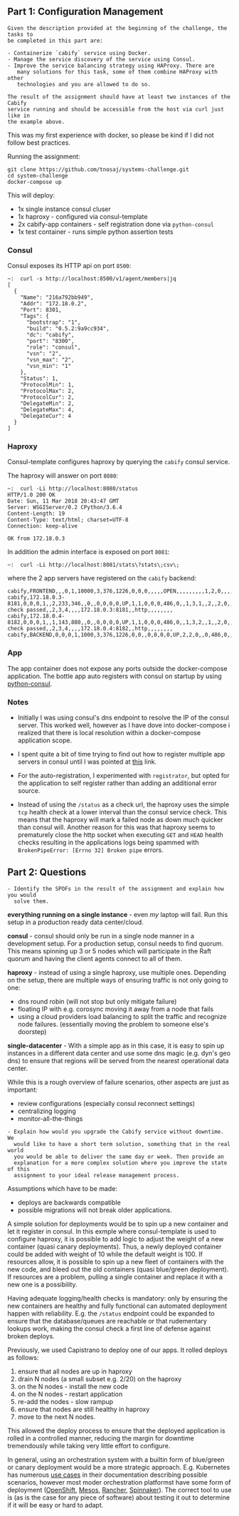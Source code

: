 ## Part 1: Configuration Management
```
Given the description provided at the beginning of the challenge, the tasks to
be completed in this part are:

- Containerize `cabify` service using Docker.
- Manage the service discovery of the service using Consul.
- Improve the service balancing strategy using HAProxy. There are
   many solutions for this task, some of them combine HAProxy with other
   technologies and you are allowed to do so.

The result of the assignment should have at least two instances of the Cabify
service running and should be accessible from the host via curl just like in
the example above.
```

This was my first experience with docker, so please be kind if I did not 
follow best practices.

Running the assignment:
```
git clone https://github.com/tnosaj/systems-challenge.git
cd system-challenge
docker-compose up
```
This will deploy:
- 1x single instance consul cluser
- 1x haproxy - configured via consul-template
- 2x cabify-app containers - self registration done via `python-consul`
- 1x test container - runs simple python assertion tests

### Consul
Consul exposes its HTTP api on port `8500`:
```
~:  curl -s http://localhost:8500/v1/agent/members|jq
[
  {
    "Name": "216a792bb949",
    "Addr": "172.18.0.2",
    "Port": 8301,
    "Tags": {
      "bootstrap": "1",
      "build": "0.5.2:9a9cc934",
      "dc": "cabify",
      "port": "8300",
      "role": "consul",
      "vsn": "2",
      "vsn_max": "2",
      "vsn_min": "1"
    },
    "Status": 1,
    "ProtocolMin": 1,
    "ProtocolMax": 2,
    "ProtocolCur": 2,
    "DelegateMin": 2,
    "DelegateMax": 4,
    "DelegateCur": 4
  }
]
```

### Haproxy
Consul-template configures haproxy by querying the `cabify` consul service.

The haproxy will answer on port `8080`:
```
~:  curl -Li http://localhost:8080/status
HTTP/1.0 200 OK
Date: Sun, 11 Mar 2018 20:43:47 GMT
Server: WSGIServer/0.2 CPython/3.6.4
Content-Length: 19
Content-Type: text/html; charset=UTF-8
Connection: keep-alive

OK from 172.18.0.3
```
In addition the admin interface is exposed on port `8081`:
```
~:  curl -Li http://localhost:8081/stats\?stats\;csv\;
```
where the 2 app servers have registered on the `cabify` backend:
```
cabify,FRONTEND,,,0,1,10000,3,376,1226,0,0,0,,,,,OPEN,,,,,,,,,1,2,0,,,,0,0,0,2,,,,0,2,0,1,0,0,,0,2,3,,,0,0,0,0,,,,,,,,,,,,,,,,,,,,,http,,0,2,3,0,0,0,
cabify,172.18.0.3-8181,0,0,0,1,,2,233,346,,0,,0,0,0,0,UP,1,1,0,0,0,486,0,,1,3,1,,2,,2,0,,1,L4OK,,0,0,2,0,0,0,0,,,,,0,0,,,,,309,,,0,0,1,1,,,,Layer4 check passed,,2,3,4,,,,172.18.0.3:8181,,http,,,,,,,,
cabify,172.18.0.4-8182,0,0,0,1,,1,143,880,,0,,0,0,0,0,UP,1,1,0,0,0,486,0,,1,3,2,,1,,2,0,,1,L4OK,,0,0,0,0,1,0,0,,,,,0,0,,,,,484,,,0,0,1,1,,,,Layer4 check passed,,2,3,4,,,,172.18.0.4:8182,,http,,,,,,,,
cabify,BACKEND,0,0,0,1,1000,3,376,1226,0,0,,0,0,0,0,UP,2,2,0,,0,486,0,,1,3,0,,3,,1,0,,2,,,,0,2,0,1,0,0,,,,3,0,0,0,0,0,0,309,,,0,0,1,1,,,,,,,,,,,,,,http,roundrobin,,,,,,,
```

### App
The app container does not expose any ports outside the docker-compose 
application. The bottle app auto registers with consul on startup by 
using [python-consul](https://python-consul.readthedocs.io/en/latest/).


### Notes
- Initially I was using consul's dns endpoint to resolve the IP of the 
consul server. This worked well, however as I have dove into docker-compose 
i realized that there is local resolution within a docker-compose 
application scope.

- I spent quite a bit of time trying to find out how to register multiple 
app servers in consul until I was pointed at 
[this](https://github.com/hashicorp/consul/issues/1659#issuecomment-320854604)
link.

- For the auto-registration, I experimented with `registrator`, but opted 
for the application to self register rather than adding an additional error 
source.

- Instead of using the `/status` as a check url, the haproxy uses the simple 
`tcp` health check at a lower interval than the consul service check. This 
means that the haproxy will mark a failed node as down much quicker than 
consul will. Another reason for this was that haproxy seems to prematurely 
close the http socket when executing `GET` and `HEAD` health checks resulting 
in the applications logs being spammed with `BrokenPipeError: [Errno 32] Broken pipe` 
errors.


## Part 2: Questions

```
- Identify the SPOFs in the result of the assignment and explain how you would
  solve them.
```
**everything running on a single instance** - even *my* laptop will fail. Run this
setup in a production ready data center/cloud.

**consul** - consul should only be run in a single node manner in a development setup. 
For a production setup, consul needs to find quorum. This means spinning up 3 or 5 
nodes which will participate in the Raft quorum and having the client agents 
connect to all of them.

**haproxy** - instead of using a single haproxy, use multiple ones. Depending
on the setup, there are multiple ways of ensuring traffic is not only going to one:
- dns round robin (will not stop but only mitigate failure)
- floating IP with e.g. corosync moving it away from a node that fails
- using a cloud providers load balancing to split the traffic and recognize node failures. 
(essentially moving the problem to someone else's doorstep)

**single-datacenter** - With a simple app as in this case, it is easy to spin up instances
in a different data center and use some dns magic (e.g. dyn's geo dns) to ensure that
regions will be served from the nearest operational data center.

While this is a rough overview of failure scenarios, other aspects are just as important:
- review configurations (especially consul reconnect settings)
- centralizing logging
- monitor-all-the-things
  
```
- Explain how would you upgrade the Cabify service without downtime. We
  would like to have a short term solution, something that in the real world
  you would be able to deliver the same day or week. Then provide an
  explanation for a more complex solution where you improve the state of this
  assignment to your ideal release management process.
```
Assumptions which have to be made:
- deploys are backwards compatible
- possible migrations will not break older applications.

A simple solution for deployments would be to spin up a new container and let it register 
in consul. In this exmple where consul-template is used to configure haproxy, it is possible 
to add logic to adjust the weight of a new container (quasi canary deployments). Thus, 
a newly deployed container could be added with weight of 10 while the default weight is 
100. If resources allow, it is possible to spin up a new fleet of containers with the 
new code, and bleed out the old containers (quasi blue/green deployment). If resources 
are a problem, pulling a single container and replace it with a new one is a possibility. 

Having adequate logging/health checks is mandatory: only by ensuring the new containers 
are healthy and fully functional can automated deployment happen with reliability. E.g. the 
`/status` endpoint could be expanded to ensure that the database/queues are reachable or 
that rudementary lookups work, making the consul check a first line of defense against 
broken deploys. 

Previously, we used Capistrano to deploy one of our apps. It rolled deploys as follows:
1. ensure that all nodes are up in haproxy
1. drain N nodes (a small subset e.g. 2/20) on the haproxy
1. on the N nodes - install the new code
1. on the N nodes - restart application
1. re-add the nodes - slow rampup 
1. ensure that nodes are still healthy in haproxy
1. move to the next N nodes.

This allowed the deploy process to ensure that the deployed application is rolled in a 
controlled manner, reducing the margin for downtime tremendously while taking very 
little effort to configure.

In general, using an orchestration system with a builtin form of blue/green or canary 
deployment would be a more strategic approach. E.g. Kubernetes has numerous 
[use cases](https://kubernetes.io/docs/concepts/workloads/controllers/deployment/)
in their documentation describing possible scenarios, however most moder 
orchestration platformst have some form of deployment ([OpenShift](https://docs.openshift.com/enterprise/3.0/dev_guide/deployments.html#strategies), [Mesos](https://mesosphere.com/blog/continuous-deployment-with-mesos-marathon-docker/), [Rancher](http://rancher.com/continuous-deployment/), [Spinnaker](https://www.spinnaker.io/concepts/)). The correct tool to use is (as is the case for any piece of software) about testing it out to determine if it will be easy or hard to adapt.